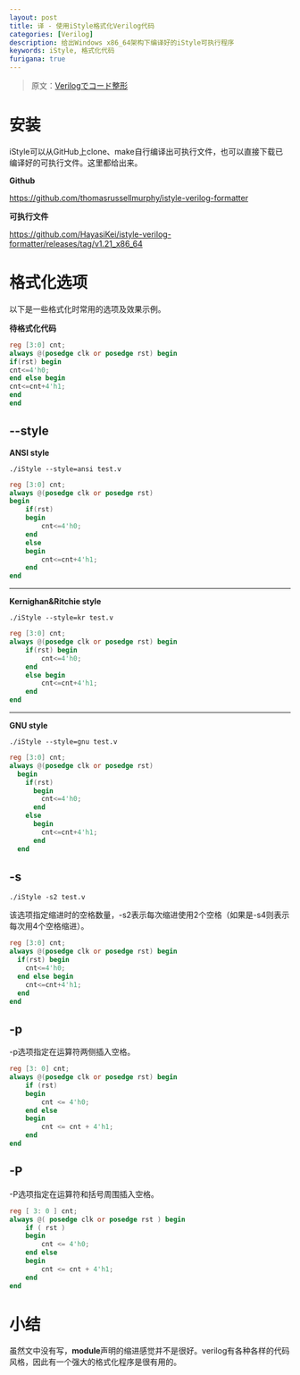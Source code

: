 ```yaml
---
layout: post
title: 译 - 使用iStyle格式化Verilog代码
categories: [Verilog]
description: 给出Windows x86_64架构下编译好的iStyle可执行程序
keywords: iStyle, 格式化代码
furigana: true
---
```


> 原文：[Verilogでコード整形](https://qiita.com/kkumt93/items/70766645c07c298d19c3)

# 安装

iStyle可以从GitHub上clone、make自行编译出可执行文件，也可以直接下载已编译好的可执行文件。这里都给出来。

**Github**

https://github.com/thomasrussellmurphy/istyle-verilog-formatter

**可执行文件**

https://github.com/HayasiKei/istyle-verilog-formatter/releases/tag/v1.21_x86_64

# 格式化选项

以下是一些格式化时常用的选项及效果示例。

**待格式化代码**

``` verilog
reg [3:0] cnt;
always @(posedge clk or posedge rst) begin
if(rst) begin
cnt<=4'h0;
end else begin
cnt<=cnt+4'h1;
end
end
```

## **--style**

**ANSI style**

``` 
./iStyle --style=ansi test.v
```

``` verilog
reg [3:0] cnt;
always @(posedge clk or posedge rst)
begin
    if(rst)
    begin
        cnt<=4'h0;
    end
    else
    begin
        cnt<=cnt+4'h1;
    end
end
```

---

**Kernighan&Ritchie style**

``` 
./iStyle --style=kr test.v
```

``` verilog
reg [3:0] cnt;
always @(posedge clk or posedge rst) begin
    if(rst) begin
        cnt<=4'h0;
    end
    else begin
        cnt<=cnt+4'h1;
    end
end
```

---

**GNU style**

``` 
./iStyle --style=gnu test.v
```

``` verilog
reg [3:0] cnt;
always @(posedge clk or posedge rst)
  begin
    if(rst)
      begin
        cnt<=4'h0;
      end
    else
      begin
        cnt<=cnt+4'h1;
      end
  end
```

## -s

``` 
./iStyle -s2 test.v
```

该选项指定缩进时的空格数量，-s2表示每次缩进使用2个空格（如果是-s4则表示每次用4个空格缩进）。

``` verilog
reg [3:0] cnt;
always @(posedge clk or posedge rst) begin
  if(rst) begin
    cnt<=4'h0;
  end else begin
    cnt<=cnt+4'h1;
  end
end
```

## -p

-p选项指定在运算符两侧插入空格。

``` verilog
reg [3: 0] cnt;
always @(posedge clk or posedge rst) begin
    if (rst)
    begin
        cnt <= 4'h0;
    end else
    begin
        cnt <= cnt + 4'h1;
    end
end
```

## -P

-P选项指定在运算符和括号周围插入空格。

``` verilog
reg [ 3: 0 ] cnt;
always @( posedge clk or posedge rst ) begin
    if ( rst )
    begin
        cnt <= 4'h0;
    end else
    begin
        cnt <= cnt + 4'h1;
    end
end
```

# 小结

虽然文中没有写，**module**声明的缩进感觉并不是很好。verilog有各种各样的代码风格，因此有一个强大的格式化程序是很有用的。
